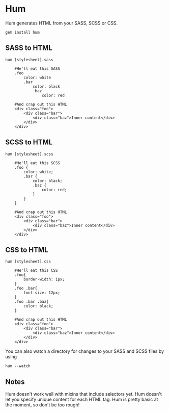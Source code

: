# Hum

Hum generates HTML from your SASS, SCSS or CSS.

`gem install hum`

## SASS to HTML

`hum [stylesheet].sass`

		#He'll eat this SASS
		.foo
			color: white
			.bar
				color: black
				.baz
					color: red

		#And crap out this HTML
		<div class="foo">
			<div class="bar">
				<div class="baz">Inner content</div>
			</div>
		</div>

## SCSS to HTML

`hum [stylesheet].scss`

		#He'll eat this SCSS
		.foo {
			color: white;
			.bar {
				color: black;
				.baz {
					color: red;
				}
			}
		}

		#And crap out this HTML
		<div class="foo">
			<div class="bar">
				<div class="baz">Inner content</div>
			</div>
		</div>

## CSS to HTML

`hum [stylesheet].css`

		#He'll eat this CSS
		.foo{
			border-width: 1px;
		}
		.foo .bar{
			font-size: 12px;
		}
		.foo .bar .baz{
			color: black;
		}

		#And crap out this HTML
		<div class="foo">
			<div class="bar">
				<div class="baz">Inner content</div>
			</div>
		</div>

You can also watch a directory for changes to your SASS and SCSS files by using

`hum --watch`

## Notes

Hum doesn't work well with mixins that include selectors yet. Hum doesn't let you specify unique content for each HTML tag. Hum is pretty basic at the moment, so don't be too rough!  